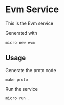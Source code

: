 # Evm Service

This is the Evm service

Generated with

```
micro new evm
```

## Usage

Generate the proto code

```
make proto
```

Run the service

```
micro run .
```